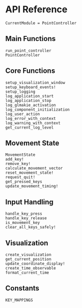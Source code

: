 # API Reference

```@meta
CurrentModule = PointController
```

## Main Functions

```@docs
run_point_controller
PointController
```

## Core Functions

```@docs
setup_visualization_window
setup_keyboard_events!
setup_logging
log_application_start
log_application_stop
log_glmakie_activation
log_component_initialization
log_user_action
log_error_with_context
log_warning_with_context
get_current_log_level
```

## Movement State

```@docs
MovementState
add_key!
remove_key!
calculate_movement_vector
reset_movement_state!
request_quit!
get_pressed_keys
update_movement_timing!
```

## Input Handling

```@docs
handle_key_press
handle_key_release
is_movement_key
clear_all_keys_safely!
```

## Visualization

```@docs
create_visualization
get_current_position
update_coordinate_display!
create_time_observable
format_current_time
```

## Constants

```@docs
KEY_MAPPINGS
```
